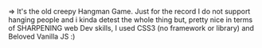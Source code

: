  => It's the old creepy Hangman Game.
Just for the record I do not support hanging people and i kinda detest the whole thing but,
pretty nice in terms of SHARPENING web Dev skills,
I used CSS3 (no framework or library) and Beloved Vanilla JS :)

